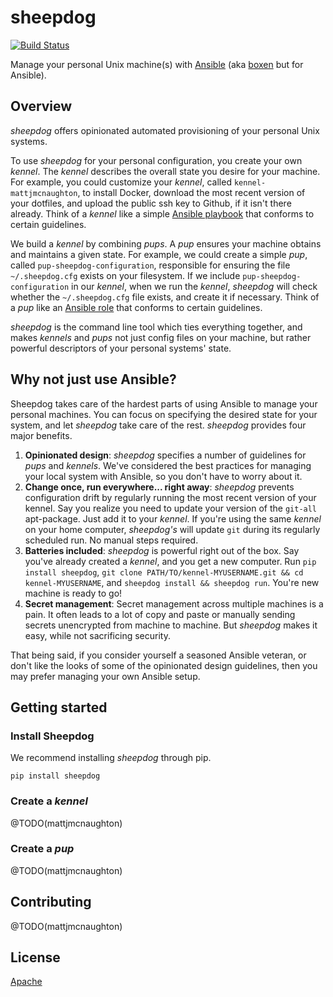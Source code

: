 # sheepdog

[![Build
Status](https://travis-ci.org/mattjmcnaughton/sheepdog.svg?branch=master)](https://travis-ci.org/mattjmcnaughton/sheepdog)

Manage your personal Unix machine(s) with [Ansible](https://www.ansible.com/)
(aka [boxen](https://github.com/boxen/boxen) but for Ansible).

## Overview

*sheepdog* offers opinionated automated provisioning of your personal Unix
systems.

To use *sheepdog* for your personal configuration, you create your own
*kennel*. The *kennel* describes the overall state you desire for your machine.
For example, you could customize your *kennel*, called `kennel-mattjmcnaughton`,
to install Docker, download the
most recent version of your dotfiles, and upload the public ssh key to Github,
if it isn't there already. Think of a *kennel* like a simple [Ansible
playbook](http://docs.ansible.com/ansible/playbooks.html) that conforms to
certain guidelines.

We build a *kennel* by combining *pups*. A *pup* ensures your machine obtains
and maintains a given state. For example, we could create a simple *pup*, called
`pup-sheepdog-configuration`, responsible for ensuring the file `~/.sheepdog.cfg`
exists on your filesystem. If we include `pup-sheepdog-configuration` in our
*kennel*, when we run the *kennel*, *sheepdog* will check whether the
`~/.sheepdog.cfg` file exists, and create it if necessary. Think of a *pup* like
an [Ansible role](http://docs.ansible.com/ansible/playbooks_roles.html#roles)
that conforms to certain guidelines.

*sheepdog* is the command line tool which ties everything together, and makes
*kennels* and *pups* not just config files on your machine, but rather powerful
descriptors of your personal systems' state.

## Why not just use Ansible?

Sheepdog takes care of the hardest parts of using Ansible to manage your
personal machines. You can focus on specifying the desired state for your
system, and let *sheepdog* take care of the rest. *sheepdog* provides four major
benefits.

1. **Opinionated design**: *sheepdog* specifies a number of guidelines for
   *pups* and *kennels*. We've considered the best practices for managing your
   local system with Ansible, so you don't have to worry about it.
2. **Change once, run everywhere... right away**: *sheepdog* prevents
   configuration drift by regularly running the most recent version of your
   kennel. Say you realize you need to update your version of the `git-all`
   apt-package. Just add it to your *kennel*. If you're using the same
   *kennel* on your home computer, *sheepdog's* will update `git` during its
   regularly scheduled run. No manual steps required.
3. **Batteries included**: *sheepdog* is powerful right out of the box. Say
   you've already created a *kennel*, and you get a new computer. Run `pip
   install sheepdog`, `git clone PATH/TO/kennel-MYUSERNAME.git && cd
   kennel-MYUSERNAME`, and `sheepdog install && sheepdog run`. You're new
   machine is ready to go!
4. **Secret management**: Secret management across multiple machines is a pain.
   It often leads to a lot of copy and paste or manually sending secrets
   unencrypted from machine to machine. But *sheepdog* makes it easy,
   while not sacrificing security.

That being said, if you consider yourself a seasoned Ansible veteran, or don't
like the looks of some of the opinionated design guidelines, then you may prefer
managing your own Ansible setup.

## Getting started

### Install Sheepdog

We recommend installing *sheepdog* through pip.

```
pip install sheepdog
```

### Create a *kennel*

@TODO(mattjmcnaughton)

### Create a *pup*

@TODO(mattjmcnaughton)

## Contributing

@TODO(mattjmcnaughton)

## License

[Apache](https://github.com/mattjmcnaughton/sheepdog/blob/master/LICENSE)
